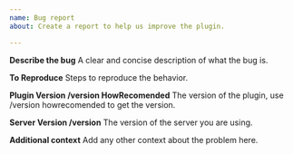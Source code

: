 ```yaml
---
name: Bug report
about: Create a report to help us improve the plugin.

---
```


**Describe the bug**
A clear and concise description of what the bug is.


**To Reproduce**
Steps to reproduce the behavior.


**Plugin Version /version HowRecomended**
The version of the plugin, use /version howrecomended to get the version.

**Server Version /version**
The version of the server you are using.


**Additional context**
Add any other context about the problem here.
